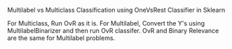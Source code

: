 Multilabel vs Multiclass Classification using OneVsRest Classifier in Sklearn

For Multiclass, Run OvR as it is.
For Multilabel, Convert the Y's using MultilabelBinarizer and then run OvR classifer. 
OvR and Binary Relevance are the same for Multilabel problems. 

